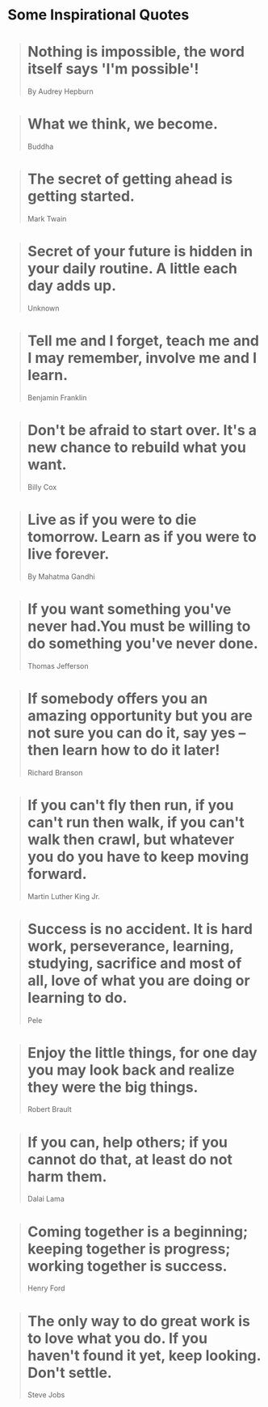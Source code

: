 # Some Inspirational Quotes

> # Nothing is impossible, the word itself says 'I'm possible'! 
>  By Audrey Hepburn

> # What we think, we become.
> Buddha

> # The secret of getting ahead is getting started.
> Mark Twain

> # Secret of your future is hidden in your daily routine. A little each day adds up.
> Unknown

> # Tell me and I forget, teach me and I may remember, involve me and I learn.
> Benjamin Franklin

> # Don't be afraid to start over. It's a new chance to rebuild what you want.
> Billy Cox

> # Live as if you were to die tomorrow. Learn as if you were to live forever.
> By Mahatma Gandhi

> # If you want something you've never had.You must be willing to do something you've never done.
> Thomas Jefferson

> # If somebody offers you an amazing opportunity but you are not sure you can do it, say yes – then learn how to do it later!
> Richard Branson

> # If you can't fly then run, if you can't run then walk, if you can't walk then crawl, but whatever you do you have to keep moving forward.
> Martin Luther King Jr.

> # Success is no accident. It is hard work, perseverance, learning, studying, sacrifice and most of all, love of what you are doing or learning to do.
> Pele

> # Enjoy the little things, for one day you may look back and realize they were the big things.
> Robert Brault

> # If you can, help others; if you cannot do that, at least do not harm them.
> Dalai Lama

> # Coming together is a beginning; keeping together is progress; working together is success.
> Henry Ford

> # The only way to do great work is to love what you do. If you haven't found it yet, keep looking. Don't settle.
> Steve Jobs
